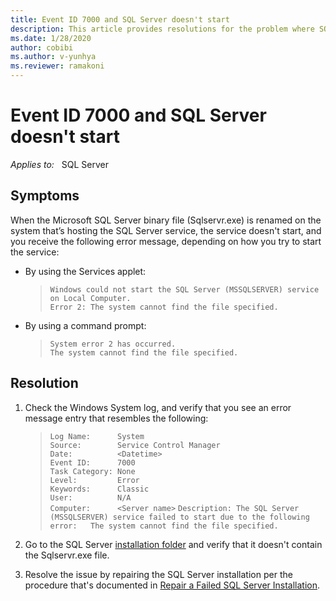 ```yaml
---
title: Event ID 7000 and SQL Server doesn't start
description: This article provides resolutions for the problem where SQL Server fails to start and Event ID 7000 is logged in the System log.
ms.date: 1/28/2020
author: cobibi
ms.author: v-yunhya
ms.reviewer: ramakoni
---
```

# Event ID 7000 and SQL Server doesn't start

_Applies to:_ &nbsp; SQL Server

## Symptoms

When the Microsoft SQL Server binary file (Sqlservr.exe) is renamed on the system that’s hosting the SQL Server service, the service doesn't start, and you receive the following error message, depending on how you try to start the service:

- By using the Services applet:
  
    > `Windows could not start the SQL Server (MSSQLSERVER) service on Local Computer.`  
      `Error 2: The system cannot find the file specified.`

- By using a command prompt:

    > `System error 2 has occurred.`  
      `The system cannot find the file specified.`

## Resolution

1. Check the Windows System log, and verify that you see an error message entry that resembles the following:

    > `Log Name:      System`  
    `Source:        Service Control Manager`  
    `Date:          <Datetime>`  
    `Event ID:      7000`  
    `Task Category: None`  
    `Level:         Error`  
    `Keywords:      Classic`  
    `User:          N/A`  
    `Computer:      <Server name>`
    `Description:
    The SQL Server (MSSQLSERVER) service failed to start due to the following error:  
    The system cannot find the file specified.`  

1. Go to the SQL Server [installation folder](/sql/sql-server/install/file-locations-for-default-and-named-instances-of-sql-server) and verify that it doesn't contain the Sqlservr.exe file.

1. Resolve the issue by repairing the SQL Server installation per the procedure that's documented in [Repair a Failed SQL Server Installation](/sql/database-engine/install-windows/repair-a-failed-sql-server-installation).
